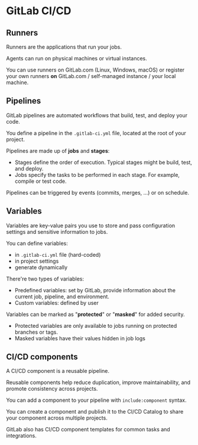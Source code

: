 # GitLab CI/CD

## Runners

Runners are the applications that run your jobs. 

Agents can run on physical machines or virtual instances.

You can use runners on GitLab.com (Linux, Windows, macOS) or register your own runners **on** GitLab.com / self-managed instance / your local machine.


## Pipelines

GitLab pipelines are automated workflows that build, test, and deploy your code.

You define a pipeline in the `.gitlab-ci.yml` file, located at the root of your project.

Pipelines are made up of **jobs** and **stages**:
- Stages define the order of execution. Typical stages might be build, test, and deploy.
- Jobs specify the tasks to be performed in each stage. For example, compile or test code.

Pipelines can be triggered by events (commits, merges, ...) or on schedule.


## Variables

Variables are key-value pairs you use to store and pass configuration settings and sensitive information to jobs.

You can define variables:
- in `.gitlab-ci.yml` file (hard-coded)
- in project settings
- generate dynamically

There're two types of variables:
- Predefined variables: set by GitLab, provide information about the current job, pipeline, and environment.
- Custom variables: defined by user

Variables can be marked as "**protected**" or "**masked**" for added security.
- Protected variables are only available to jobs running on protected branches or tags.
- Masked variables have their values hidden in job logs


## CI/CD components

A CI/CD component is a reusable pipeline.

Reusable components help reduce duplication, improve maintainability, and promote consistency across projects.

You can add a component to your pipeline with `include:component` syntax.

You can create a component and publish it to the CI/CD Catalog to share your component across multiple projects.

GitLab also has CI/CD component templates for common tasks and integrations.
